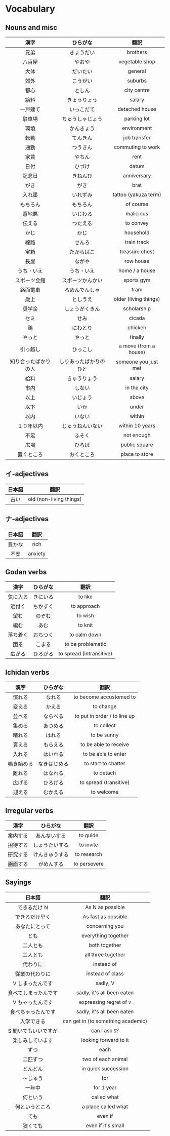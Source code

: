 # Vocabulary

## Nouns and misc

|         漢字         |        ひらがな        |         翻訳          |
| :------------------: | :--------------------: | :-------------------: |
|         兄弟         |       きょうだい       |       brothers        |
|        八百屋        |         やおや         |    vegetable shop     |
|         大体         |        だいたい        |        general        |
|         郊外         |        こうがい        |        suburbs        |
|         都心         |         としん         |      city centre      |
|         給料         |      きょうりょう      |        salary         |
|       一戸建て       |       いっこだて       |    detached house     |
|        駐車場        |    ちゅうしゃじょう    |      parking lot      |
|         環境         |       かんきょう       |      environment      |
|         転勤         |        てんきん        |     job transfer      |
|         通勤         |        つうきん        |   commuting to work   |
|         家賃         |         やちん         |         rent          |
|         日付         |         ひづけ         |         datum         |
|        記念日        |        きねんび        |      anniversary      |
|         がき         |          がき          |         brat          |
|        入れ墨        |        いれずみ        | tattoo (yakuza term)  |
|       もちろん       |        もちろん        |       of course       |
|        意地悪        |        いじわる        |       malicious       |
|        伝える        |        つたえる        |       to convey       |
|         かじ         |          かじ          |       household       |
|         線路         |         せんろ         |      train track      |
|         宝箱         |       たからばこ       |    treasure chest     |
|         長屋         |         ながや         |       row house       |
|      うち・いえ      |       うち・いえ       |    home / a house     |
|     スポーツ会館     |    スポーツかんかい    |      sports gym       |
|       路面電車       |     ろめんでんしゃ     |         tram          |
|         歳上         |        としうえ        | older (living things) |
|        奨学金        |     しょうがくきん     |      scholarship      |
|         セミ         |          せみ          |        cicada         |
|          鶏          |        にわとり        |        chicken        |
|        やっと        |         やっと         |        finally        |
|       引っ越し       |        ひっこし        | a move (from a house) |
| 知り合ったばかりの人 | しりあったばかりのひと | someone you just met  |
|         給料         |      きゅうりょう      |        salary         |
|         市内         |         しない         |      in the city      |
|         以上         |        いじょう        |         above         |
|         以下         |          いか          |         under         |
|         以内         |         いない         |        within         |
|      １０年以内      |    じゅうねんいない    |    within 10 years    |
|         不足         |         ふそく         |      not enough       |
|         広場         |         ひろば         |     public square     |
|      置くところ      |       おくところ       |    place to store     |

## イ-adjectives

| 日本語 |          翻訳           |
| :----: | :---------------------: |
|  古い  | old (non-living things) |

## ナ-adjectives

| 日本語 |  翻訳   |
| :----: | :-----: |
| 豊かな |  rich   |
|  不安  | anxiety |

## Godan verbs

|   漢字   | ひらがな |           翻訳           |
| :------: | :------: | :----------------------: |
| 気に入る | きにいる |         to like          |
|  近付く  | ちかずく |       to approach        |
|   望む   |  のぞむ  |         to wish          |
|   編む   |   あむ   |         to knit          |
| 落ち着く | おちつく |       to calm down       |
|   困る   |  こまる  |    to be problematic     |
|  広がる  | ひろがる | to spread (intransitive) |

## Ichidan verbs

|    漢字    |   ひらがな   |             翻訳             |
| :--------: | :----------: | :--------------------------: |
|   慣れる   |    なれる    |   to become accustomed to    |
|   変える   |    かえる    |          to change           |
|   並べる   |   ならべる   | to put in order / to line up |
|   集める   |   あつめる   |          to collect          |
|   晴れる   |    はれる    |         to be sunny          |
|   貰える   |   もらえる   |    to be able to receive     |
|   入れる   |   はいれる   |     to be able to enter      |
| 鳴き始める | なきはじめる |     to start to chatter      |
|   離れる   |   はなれる   |          to detach           |
|   広げる   |   ひろげる   |    to spread (transitive)    |
|   迎える   |   むかえる   |          to welcome          |

## Irregular verbs

|   漢字   |    ひらがな    |     翻訳     |
| :------: | :------------: | :----------: |
| 案内する |  あんないする  |   to guide   |
| 招待する | しょうたいする |  to invite   |
| 研究する | けんきゅうする | to research  |
| 画面する |   がめんする   | to persevere |

## Sayings

|        日本語        |                翻訳                |
| :------------------: | :--------------------------------: |
|     できるだけ N     |          As N as possible          |
|    できるだけ早く    |        As fast as possible         |
|    あなたにとって    |           concerning you           |
|         とも         |        everything together         |
|       二人とも       |           both together            |
|       三人とも       |         all three together         |
|       代わりに       |             instead of             |
|    従業の代わりに    |          instead of class          |
|   V しまったんです   |              sadly, V              |
| 食べてしまったんです |     sadly, it's all been eaten     |
|   V ちゃったんです   |      expressing regret of `V`      |
|  食べちゃったんです  |     sadly, it's all been eaten     |
|      入学できる      | can get in (to something academic) |
| S 聞いてもいいですか |           can I ask `S`?           |
|   楽しみしています   |       looking forward to it        |
|         ずつ         |                each                |
|       二匹ずつ       |         two of each animal         |
|       どんどん       |        in quick succession         |
|       ～じゅう       |                for                 |
|        一年中        |             for 1 year             |
|       何という       |            called what             |
|    何というところ    |        a place called what         |
|         ても         |              even if               |
|       狭くても       |         even if it's small         |
